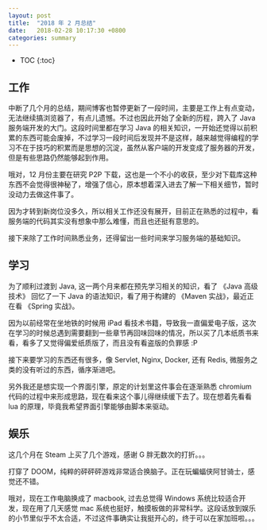 ```yaml
---
layout: post
title:  "2018 年 2 月总结"
date:   2018-02-28 10:17:30 +0800
categories: summary
---
```


* TOC
{:toc}


## 工作

中断了几个月的总结，期间博客也暂停更新了一段时间，主要是工作上有点变动，无法继续搞浏览器了，有点儿遗憾。不过也因此开始了全新的历程，跨入了 Java 服务端开发的大门。这段时间里都在学习 Java 的相关知识，一开始还觉得以前积累的东西可能会废掉，不过学习一段时间后发现并不是这样，越来越觉得编程的学习不在于技巧的积累而是思想的沉淀，虽然从客户端的开发变成了服务器的开发，但是有些思路仍然能够起到作用。

哦对，12 月份主要在研究 P2P 下载，这也是一个不小的收获，至少对下载库这种东西不会觉得很神秘了，增强了信心，原本想着深入进去了解一下相关细节，暂时没动力去做这件事了。

因为才转到新岗位没多久，所以相关工作还没有展开，目前正在熟悉的过程中，看服务端的代码其实没有想象中那么难懂，而且也还挺有意思的。

接下来除了工作时间熟悉业务，还得留出一些时间来学习服务端的基础知识。


## 学习

为了顺利过渡到 Java, 这一两个月来都在预先学习相关的知识，看了 《Java 高级技术》 回忆了一下 Java 的语法知识，看了用于构建的 《Maven 实战》，最近正在看 《Spring 实战》。

因为以前经常在坐地铁的时候用 iPad 看技术书籍，导致我一直偏爱电子版，这次在学习的时候总遇到需要翻到一些章节再回味回味的情况，所以买了几本纸质书来看，看多了又觉得偏爱纸质版了，而且没有看盗版的负罪感 :P

接下来要学习的东西还有很多，像 Servlet, Nginx, Docker, 还有 Redis, 微服务之类的没有听过的东西，循序渐进吧。

另外我还是想实现一个界面引擎，原定的计划里这件事会在逐渐熟悉 chromium 代码的过程中来形成思路，现在看来这个事儿得继续缓下去了。现在想着先看看 lua 的原理，毕竟我希望界面引擎能够由脚本来驱动。


## 娱乐

这几个月在 Steam 上买了几个游戏，感谢 G 胖无数次的打折。。。

打穿了 DOOM，纯粹的砰砰砰游戏非常适合换脑子。正在玩蝙蝠侠阿甘骑士，感觉还不错。

哦对，现在工作电脑换成了 macbook, 过去总觉得 Windows 系统比较适合开发，现在用了几天感觉 mac 系统也挺好，触摸板做的非常科学。这段话放到娱乐的小节里似乎不太合适，不过这件事确实让我挺开心的，终于可以在家加班啦。。。